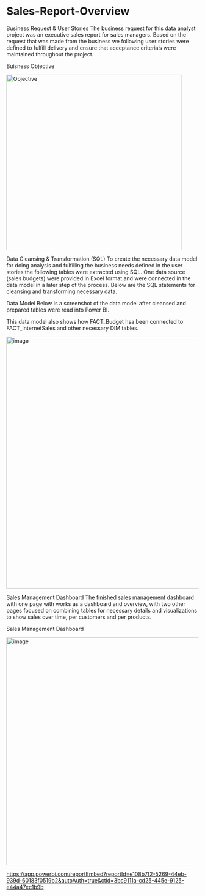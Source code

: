# Sales-Report-Overview
Business Request & User Stories
The business request for this data analyst project was an executive sales report for sales managers. Based on the request that was made from the business we following user stories were defined to fulfill delivery and ensure that acceptance criteria’s were maintained throughout the project.

Buisness Objective

<img width="459" alt="Objective" src="https://github.com/BenDatta/Sales-Report-Overview/assets/135694513/f0bcfe5b-d457-4c1e-80e7-bfabf7bd949b">

Data Cleansing & Transformation (SQL)
To create the necessary data model for doing analysis and fulfilling the business needs defined in the user stories the following tables were extracted using SQL.
One data source (sales budgets) were provided in Excel format and were connected in the data model in a later step of the process.
Below are the SQL statements for cleansing and transforming necessary data.

Data Model
Below is a screenshot of the data model after cleansed and prepared tables were read into Power BI.

This data model also shows how FACT_Budget hsa been connected to FACT_InternetSales and other necessary DIM tables.

<img width="659" alt="image" src="https://github.com/BenDatta/Sales-Report-Overview/assets/135694513/cb223e28-8f93-4bec-8e46-7372d107d5f5">

Sales Management Dashboard
The finished sales management dashboard with one page with works as a dashboard and overview, with two other pages focused on combining tables for necessary details and visualizations to show sales over time, per customers and per products.

Sales Management Dashboard

<img width="596" alt="image" src="https://github.com/BenDatta/Sales-Report-Overview/assets/135694513/9bbdc2da-9fc0-4717-82be-f2d33ac52957">

https://app.powerbi.com/reportEmbed?reportId=e108b7f2-5269-44eb-939d-60183f0519b2&autoAuth=true&ctid=3bc9111a-cd25-445e-9125-e44a47ec1b9b 





